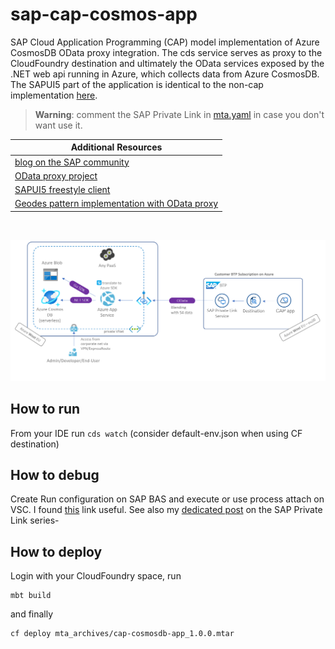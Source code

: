 # sap-cap-cosmos-app
SAP Cloud Application Programming (CAP) model implementation of Azure CosmosDB OData proxy integration. The cds service serves as proxy to the CloudFoundry destination and ultimately the OData services exposed by the .NET web api running in Azure, which collects data from Azure CosmosDB. The SAPUI5 part of the application is identical to the non-cap implementation [here](https://github.com/MartinPankraz/SAPUI5-CosmosDB-umbrella).

> **Warning**: comment the SAP Private Link in [mta.yaml](mta.yaml) in case you don't want use it.

Additional Resources |
--- |
[blog on the SAP community](https://blogs.sap.com/2023/04/24/sap-private-linky-swear-with-azure-enabling-sap-cap-with-azure-services-without-odata-apis-using-sap-private-link/) |
[OData proxy project](https://github.com/MartinPankraz/AzCosmosDB-OData-Shim) |
[SAPUI5 freestyle client](https://github.com/MartinPankraz/SAPUI5-CosmosDB-umbrella) |
[Geodes pattern implementation with OData proxy](https://blogs.sap.com/2021/06/11/sap-where-can-i-get-toilet-paper-an-implementation-of-the-geodes-pattern-with-s4-btp-and-azure-cosmosdb/) |
<br>

![architecture](img/app-service-pls-overview.png)

## How to run
From your IDE run `cds watch` (consider default-env.json when using CF destination)

## How to debug
Create Run configuration on SAP BAS and execute or use process attach on VSC. I found [this](https://developers.sap.com/tutorials/appstudio-cap-app.html#61399eba-7ffb-4764-b8bd-4e6036c18e19) link useful. See also my [dedicated post](https://blogs.sap.com/2021/10/05/btp-private-linky-swear-with-azure-how-do-i-debug-and-test-with-live-data/) on the SAP Private Link series-

## How to deploy
Login with your CloudFoundry space, run
```
mbt build
```
and finally
```
cf deploy mta_archives/cap-cosmosdb-app_1.0.0.mtar
```
